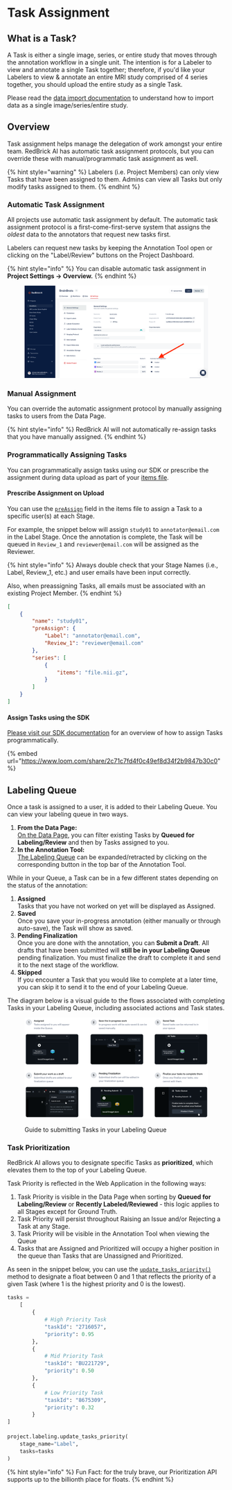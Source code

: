 # Task Assignment

## What is a Task?

A Task is either a single image, series, or entire study that moves through the annotation workflow in a single unit. The intention is for a Labeler to view and annotate a single Task together; therefore, if you'd like your Labelers to view & annotate an entire MRI study comprised of 4 series together, you should upload the entire study as a single Task.

Please read the [data import documentation](../importing-data/import-cloud-data.md#items-list) to understand how to import data as a single image/series/entire study.

## Overview&#x20;

Task assignment helps manage the delegation of work amongst your entire team. RedBrick AI has automatic task assignment protocols, but you can override these with manual/programmatic task assignment as well.

{% hint style="warning" %}
Labelers (i.e. Project Members) can only view Tasks that have been assigned to them. Admins can view all Tasks but only modify tasks assigned to them.&#x20;
{% endhint %}

### **Automatic Task Assignment**

All projects use automatic task assignment by default. The automatic task assignment protocol is a first-come-first-serve system that assigns the _oldest_ data to the annotators that request new tasks first.

Labelers can request new tasks by keeping the Annotation Tool open or clicking on the "Label/Review" buttons on the Project Dashboard.

{% hint style="info" %}
You can disable automatic task assignment in **Project Settings -> Overview.**
{% endhint %}

<figure><img src="../.gitbook/assets/app.redbrickai.com_a717f7d8-8a19-4346-b9b4-a90c8d6875ba_team (5).png" alt=""><figcaption></figcaption></figure>

### **Manual Assignment**

You can override the automatic assignment protocol by manually assigning tasks to users from the Data Page.&#x20;

{% hint style="info" %}
RedBrick AI will not automatically re-assign tasks that you have manually assigned.&#x20;
{% endhint %}

### **Programmatically Assigning Tasks**

You can programmatically assign tasks using our SDK or prescribe the assignment during data upload as part of your [items file](../importing-data/import-cloud-data/creating-an-items-list.md#upload-an-items-list-to-your-project).

#### Prescribe Assignment on Upload

You can use the [`preAssign`](../python-sdk/reference/export-annotation-format.md#preassign-stagename-string-string) field in the items file to assign a Task to a specific user(s) at each Stage.

For example, the snippet below will assign `study01` to `annotator@email.com` in the Label Stage. Once the annotation is complete, the Task will be queued in `Review_1` and `reviewer@email.com` will be assigned as the Reviewer.

{% hint style="info" %}
Always double check that your Stage Names (i.e., Label, Review\_1, etc.) and user emails have been input correctly.&#x20;

Also, when preassigning Tasks, all emails must be associated with an existing Project Member.
{% endhint %}

```json
[
    {
        "name": "study01", 
        "preAssign": {
            "Label": "annotator@email.com",
            "Review_1": "reviewer@email.com"
        },
        "series": [
            {
                "items": "file.nii.gz", 
            }
        ]
    }
]
```

#### Assign Tasks using the SDK

[Please visit our SDK documentation](broken-reference) for an overview of how to assign Tasks programmatically.&#x20;

{% embed url="https://www.loom.com/share/2c71c7fd4f0c49ef8d34f2b9847b30c0" %}

## Labeling Queue

Once a task is assigned to a user, it is added to their Labeling Queue. You can view your labeling queue in two ways.

1. **From the Data Page:** \
   [On the Data Page](https://app.tango.us/app/workflow/Labeling-Queue-on-Data-Dashboard-b79b4d8562d34bc6a33d6cce0aa4476e), you can filter existing Tasks by **Queued for Labeling/Review** and then by Tasks assigned to you.
2. **In the Annotation Tool:**\
   [The Labeling Queue](https://app.tango.us/app/workflow/View-Labeling-Queue-in-Tool-17a013c7a161415c85cba3369344cae2) can be expanded/retracted by clicking on the corresponding button in the top bar of the Annotation Tool.&#x20;

While in your Queue, a Task can be in a few different states depending on the status of the annotation:&#x20;

1. **Assigned**\
   Tasks that you have not worked on yet will be displayed as Assigned.
2. **Saved**\
   Once you save your in-progress annotation (either manually or through auto-save), the Task will show as saved.&#x20;
3. **Pending Finalization**\
   Once you are done with the annotation, you can **Submit a Draft**. All drafts that have been submitted will **still be in your Labeling Queue** pending finalization. You must finalize the draft to complete it and send it to the next stage of the workflow.
4. **Skipped**\
   If you encounter a Task that you would like to complete at a later time, you can skip it to send it to the end of your Labeling Queue.&#x20;

The diagram below is a visual guide to the flows associated with completing Tasks in your Labeling Queue, including associated actions and Task states.

<figure><img src="../.gitbook/assets/Group 30489 (3).png" alt=""><figcaption><p>Guide to submitting Tasks in your Labeling Queue</p></figcaption></figure>

### Task Prioritization

RedBrick AI allows you to designate specific Tasks as **prioritized**, which elevates them to the top of your Labeling Queue.

Task Priority is reflected in the Web Application in the following ways:

1. Task Priority is visible in the Data Page when sorting by **Queued for Labeling/Review** or **Recently Labeled/Reviewed** - this logic applies to all Stages except for Ground Truth.
2. Task Priority will persist throughout Raising an Issue and/or Rejecting a Task at any Stage.
3. Task Priority will be visible in the Annotation Tool when viewing the Queue
4. Tasks that are Assigned and Prioritized will occupy a higher position in the queue than Tasks that are Unassigned and Prioritized.

As seen in the snippet below, you can use the [`update_tasks_priority()`](https://redbrick-sdk.readthedocs.io/en/stable/sdk.html#labeling) method to designate a float between 0 and 1 that reflects the priority of a given Task (where 1 is the highest priority and 0 is the lowest).

```python
tasks = 
    [
        {
            # High Priority Task
            "taskId": "2716057",
            "priority": 0.95
        },
        {
            # Mid Priority Task
            "taskId": "BU221729",
            "priority": 0.50
        },
        {
            # Low Priority Task
            "taskId": "8675309",
            "priority": 0.32
        }
]
    
project.labeling.update_tasks_priority(
    stage_name="Label", 
    tasks=tasks
)
```

{% hint style="info" %}
Fun Fact: for the truly brave, our Prioritization API supports up to the billionth place for floats.
{% endhint %}
